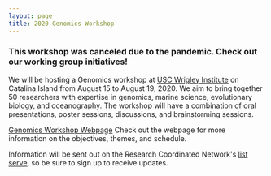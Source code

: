 ```yaml
---
layout: page
title: 2020 Genomics Workshop
---
```


### This workshop was canceled due to the pandemic. Check out our working group initiatives!

We will be hosting a Genomics workshop at [USC Wrigley Institute](https://dornsife.usc.edu/wrigley/wmsc/) on Catalina Island from August 15 to August 19, 2020.  We aim to bring together 50 researchers with expertise in genomics, marine science, evolutionary biology, and oceanography. The workshop will have a combination of oral presentations, poster sessions, discussions, and brainstorming sessions. 

[Genomics Workshop Webpage](https://github.com/RCN-ECS/GenomicsWorkshop/blob/master/README.md)
Check out the webpage for more information on the objectives, themes, and schedule.

Information will be sent out on the Research Coordinated Network's [list serve](https://listserv.neu.edu/cgi-bin/wa?SUBED1=RCN-ECS&A=1), so be sure to sign up to receive updates. 
